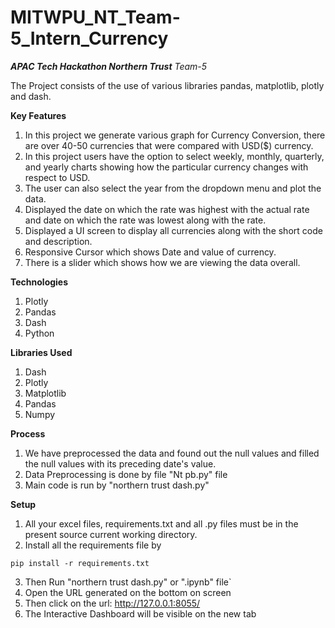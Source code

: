 # MITWPU_NT_Team-5_Intern_Currency

***APAC Tech Hackathon Northern Trust***
*Team-5* 

The Project consists of the use of various libraries pandas, matplotlib, plotly and dash.

**Key Features**
1. In this project we generate various graph for Currency Conversion, there are over 40-50 currencies that were compared with USD($) currency.
2. In this project users have the option to select weekly, monthly, quarterly, and yearly charts showing how the particular currency changes with respect to USD.
3. The user can also select the year from the dropdown menu and plot the data.
4. Displayed the date on which the rate was highest with the actual rate and date on which the rate was lowest along with the rate.
5. Displayed a UI screen to display all currencies along with the short code and description.
6. Responsive Cursor which shows Date and value of currency.
7. There is a slider which shows how we are viewing the data overall.


**Technologies**
1. Plotly
2. Pandas
3. Dash
4. Python

**Libraries Used**
1. Dash
2. Plotly
3. Matplotlib
4. Pandas
5. Numpy

**Process**
1. We have preprocessed the data and found out the null values and filled the null values with its preceding date's value.
2. Data Preprocessing is done by file "Nt pb.py" file
3. Main code is run by "northern trust dash.py"

**Setup**
1. All your excel files, requirements.txt and all .py files must be in the present source current working directory.
2. Install all the requirements file by 
```
pip install -r requirements.txt
```
3. Then Run "northern trust dash.py" or ".ipynb" file`
4. Open the URL generated on the bottom on screen
5. Then click on the url: http://127.0.0.1:8055/
6. The Interactive Dashboard will be visible on the new tab

